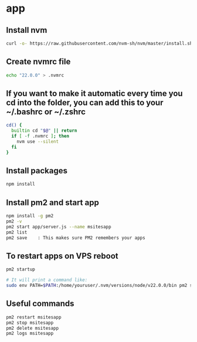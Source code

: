 # app

## Install nvm

```bash
curl -o- https://raw.githubusercontent.com/nvm-sh/nvm/master/install.sh | bash
```

## Create nvmrc file

```bash
echo "22.0.0" > .nvmrc
```

## If you want to make it automatic every time you cd into the folder, you can add this to your ~/.bashrc or ~/.zshrc

```bash
cd() {
  builtin cd "$@" || return
  if [ -f .nvmrc ]; then
    nvm use --silent
  fi
}
```

## Install packages

```bash
npm install
```

## Install pm2 and start app

```bash
npm install -g pm2
pm2 -v
pm2 start app/server.js --name msitesapp
pm2 list
pm2 save    : This makes sure PM2 remembers your apps
```

## To restart apps on VPS reboot

```bash
pm2 startup

# It will print a command like:
sudo env PATH=$PATH:/home/youruser/.nvm/versions/node/v22.0.0/bin pm2 startup systemd -u youruser --hp /home/youruser
```

## Useful commands

```bash
pm2 restart msitesapp
pm2 stop msitesapp
pm2 delete msitesapp
pm2 logs msitesapp
```
